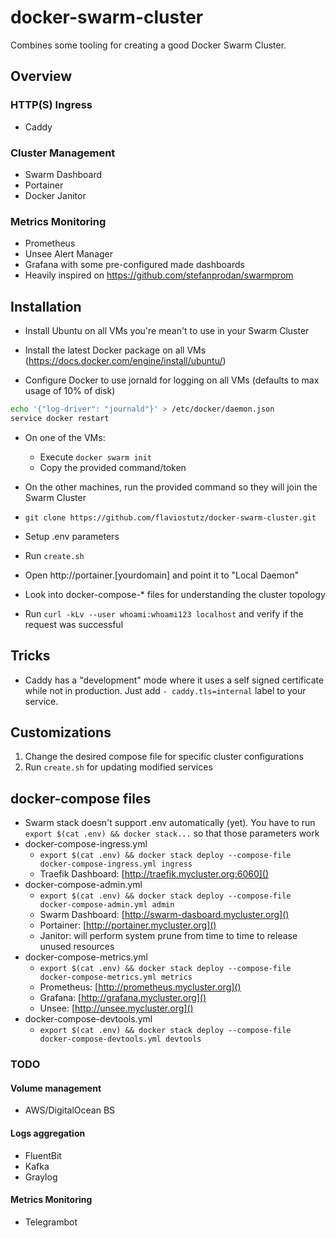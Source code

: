 # docker-swarm-cluster

Combines some tooling for creating a good Docker Swarm Cluster.

## Overview

### HTTP(S) Ingress

* Caddy

### Cluster Management

* Swarm Dashboard
* Portainer
* Docker Janitor

### Metrics Monitoring

* Prometheus
* Unsee Alert Manager
* Grafana with some pre-configured made dashboards
* Heavily inspired on https://github.com/stefanprodan/swarmprom

## Installation

* Install Ubuntu on all VMs you're mean't to use in your Swarm Cluster

* Install the latest Docker package on all VMs (https://docs.docker.com/engine/install/ubuntu/)

* Configure Docker to use jornald for logging on all VMs (defaults to max usage of 10% of disk)

```sh
echo '{"log-driver": "journald"}' > /etc/docker/daemon.json
service docker restart
```

* On one of the VMs:
  * Execute ```docker swarm init```
  * Copy the provided command/token

* On the other machines, run the provided command so they will join the Swarm Cluster

* ```git clone https://github.com/flaviostutz/docker-swarm-cluster.git```

* Setup .env parameters

* Run ```create.sh```

* Open http://portainer.[yourdomain] and point it to "Local Daemon"

* Look into docker-compose-* files for understanding the cluster topology

* Run `curl -kLv --user whoami:whoami123 localhost` and verify if the request was successful

## Tricks

* Caddy has a "development" mode where it uses a self signed certificate while not in production. Just add `- caddy.tls=internal` label to your service.


## Customizations

1. Change the desired compose file for specific cluster configurations
2. Run ```create.sh``` for updating modified services

## docker-compose files

* Swarm stack doesn't support .env automatically (yet). You have to run ```export $(cat .env) && docker stack...``` so that those parameters work
* docker-compose-ingress.yml
  * ```export $(cat .env) && docker stack deploy --compose-file docker-compose-ingress.yml ingress```
  * Traefik Dashboard: [http://traefik.mycluster.org:6060]()
* docker-compose-admin.yml
  * ```export $(cat .env) && docker stack deploy --compose-file docker-compose-admin.yml admin```
  * Swarm Dashboard: [http://swarm-dasboard.mycluster.org]()
  * Portainer: [http://portainer.mycluster.org]()
  * Janitor: will perform system prune from time to time to release unused resources
* docker-compose-metrics.yml
  * ```export $(cat .env) && docker stack deploy --compose-file docker-compose-metrics.yml metrics```
  * Prometheus: [http://prometheus.mycluster.org]()
  * Grafana: [http://grafana.mycluster.org]()
  * Unsee: [http://unsee.mycluster.org]()
* docker-compose-devtools.yml
  * ```export $(cat .env) && docker stack deploy --compose-file docker-compose-devtools.yml devtools```

### TODO

#### Volume management

* AWS/DigitalOcean BS

#### Logs aggregation

* FluentBit
* Kafka
* Graylog

#### Metrics Monitoring

* Telegrambot


